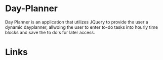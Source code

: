 # Day-Planner
Day Planner is an application that utilizes JQuery to provide the user a dynamic dayplanner, allwoing the user to enter to-do tasks into hourly time blocks and save the to do's for later access.


# Links




